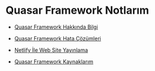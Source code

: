 # Quasar Framework Notlarım

- [Quasar Framework Hakkında Bilgi](https://github.com/kaankaltakkiran/Linux_notlarim/blob/main/vue.js_notlarim/notlarim/ayrintili_quasar_notlarim/quasar_framework.md)

- [Quasar Framework Hata Çözümleri](https://github.com/kaankaltakkiran/Linux_notlarim/blob/main/vue.js_notlarim/notlarim/ayrintili_quasar_notlarim/quasar_hata_cozumlerim.md)

- [Netlify İle Web Site Yayınlama](https://github.com/kaankaltakkiran/Linux_notlarim/blob/main/vue.js_notlarim/notlarim/ayrintili_quasar_notlarim/netlify_deploy.md)

- [Quasar Framework Kaynaklarım](https://github.com/kaankaltakkiran/Linux_notlarim/blob/main/vue.js_notlarim/notlarim/ayrintili_quasar_notlarim/quasar_kaynaklarim.md)
